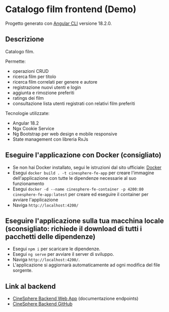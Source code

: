 # Catalogo film frontend (Demo)

Progetto generato con [Angular CLI](https://github.com/angular/angular-cli) versione 18.2.0.

## Descrizione 

Catalogo film. 

Permette:
- operazioni CRUD
- ricerca film per titolo
- ricerca film correlati per genere e autore
- registrazione nuovi utenti e login
- aggiunta e rimozione preferiti
- ratings dei film
- consultazione lista utenti registrati con relativi film preferiti

Tecnologie utilizzate:
- Angular 18.2
- Ngx Cookie Service
- Ng Bootstrap per web design e mobile responsive
- State management con libreria RxJs

## Eseguire l'applicazione con Docker (consigliato)

- Se non hai Docker installato, segui le istruzioni dal sito ufficiale: [Docker](https://docs.docker.com/desktop/)
- Esegui `docker build . -t cinesphere-fe-app` per creare l'immagine dell'applicazione con tutte le dipendenze necessarie al suo funzionamento
- Esegui `docker -d --name cinesphere-fe-container -p 4200:80 cinesphere-fe-app:latest` per creare ed eseguire il container per avviare l'applicazione
- Naviga `http://localhost:4200/`

## Eseguire l'applicazione sulla tua macchina locale (sconsigliato: richiede il download di tutti i pacchetti delle dipendenze)

- Esegui `npm i` per scaricare le dipendenze.
- Esegui `ng serve` per avviare il server di sviluppo.
- Naviga `http://localhost:4200/`.
- L'applicazione si aggiornarà automaticamente ad ogni modifica del file sorgente.

## Link al backend
- [CineSphere Backend Web App]([https://ng-cinesphere.netlify.app/](https://cinesphere-java.onrender.com/swagger-ui/index.html)) (documentazione endpoints)
- [CineSphere Backend GitHub](https://github.com/adrianagaglio/CineSphere-Java)
